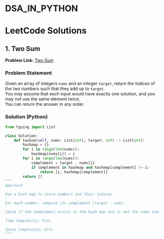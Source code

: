 # DSA_IN_PYTHON
# LeetCode Solutions

## 1. Two Sum

**Problem Link:** [Two Sum](https://leetcode.com/problems/two-sum/)

### Problem Statement
Given an array of integers `nums` and an integer `target`, return the indices of the two numbers such that they add up to `target`.  
You may assume that each input would have exactly one solution, and you may not use the same element twice.  
You can return the answer in any order.

### Solution (Python)
```python
from typing import List

class Solution:
    def twoSum(self, nums: List[int], target: int) -> List[int]:
        hashmap = {}
        for i in range(len(nums)):
            hashmap[nums[i]] = i
        for i in range(len(nums)):
            complement = target - nums[i]
            if complement in hashmap and hashmap[complement] != i:
                return [i, hashmap[complement]]
        return []
"""
Approach

Use a hash map to store numbers and their indices.

For each number, compute its complement (target - num).

Check if the complement exists in the hash map and is not the same index.

Time Complexity: O(n)

Space Complexity: O(n)
"""

